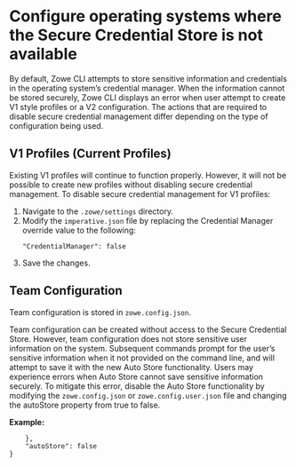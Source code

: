 # Configure operating systems where the Secure Credential Store is not available

By default, Zowe CLI attempts to store sensitive information and credentials in the operating system’s credential manager. When the information cannot be stored securely, Zowe CLI displays an error when user attempt to create V1 style profiles or a V2 configuration. The actions that are required to disable secure credential management differ depending on the type of configuration being used.

## V1 Profiles (Current Profiles)

Existing V1 profiles will continue to function properly. However, it will not be possible to create new profiles without disabling secure credential management. To disable secure credential management for V1 profiles:

1. Navigate to the `.zowe/settings` directory.
2. Modify the `imperative.json` file by replacing the Credential Manager override value to the following:
    ```
    "CredentialManager": false
    ```
3. Save the changes.

## Team Configuration

Team configuration is stored in `zowe.config.json`.

Team configuration can be created without access to the Secure Credential Store. However, team configuration does not store sensitive user information on the system. Subsequent commands prompt for the user’s sensitive information when it not provided on the command line, and will attempt to save it with the new Auto Store functionality. Users may experience errors when Auto Store cannot save sensitive information securely. To mitigate this error, disable the Auto Store functionality by modifying the `zowe.config.json` or `zowe.config.user.json` file and changing the autoStore property from true to false.  

**Example:** 

```
    },
    "autoStore": false
}
```